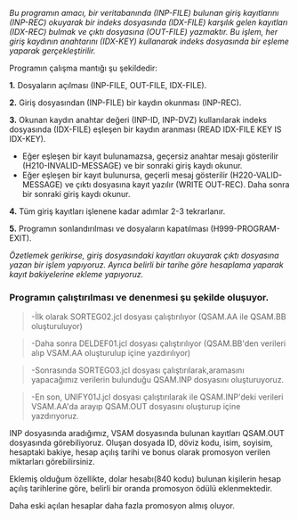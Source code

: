 _Bu programın amacı, bir veritabanında (INP-FILE) bulunan giriş kayıtlarını (INP-REC) okuyarak
bir indeks dosyasında (IDX-FILE) karşılık gelen kayıtları (IDX-REC) bulmak ve çıktı dosyasına (OUT-FILE) yazmaktır. 
Bu işlem, her giriş kaydının anahtarını (IDX-KEY) kullanarak indeks dosyasında bir eşleme yaparak gerçekleştirilir._

Programın çalışma mantığı şu şekildedir:

**1.** Dosyaların açılması (INP-FILE, OUT-FILE, IDX-FILE).

**2.** Giriş dosyasından (INP-FILE) bir kaydın okunması (INP-REC).

**3.** Okunan kaydın anahtar değeri (INP-ID, INP-DVZ) kullanılarak indeks dosyasında (IDX-FILE) eşleşen bir kaydın aranması (READ IDX-FILE KEY IS IDX-KEY).
   - Eğer eşleşen bir kayıt bulunamazsa, geçersiz anahtar mesajı gösterilir (H210-INVALID-MESSAGE) ve bir sonraki giriş kaydı okunur.
   - Eğer eşleşen bir kayıt bulunursa, geçerli mesaj gösterilir (H220-VALID-MESSAGE) ve çıktı dosyasına kayıt yazılır (WRITE OUT-REC).
     Daha sonra bir sonraki giriş kaydı okunur.
     
**4.** Tüm giriş kayıtları işlenene kadar adımlar 2-3 tekrarlanır.

**5.** Programın sonlandırılması ve dosyaların kapatılması (H999-PROGRAM-EXIT).

_Özetlemek gerikirse, giriş dosyasındaki kayıtları okuyarak çıktı dosyasına yazan bir işlem yapıyoruz. Ayrıca belirli bir tarihe göre hesaplama yaparak kayıt bakiyelerine ekleme yapıyoruz._

### Programın çalıştırılması ve denenmesi şu şekilde oluşuyor.

> -İlk olarak SORTEG02.jcl dosyası çalıştırılıyor (QSAM.AA ile QSAM.BB oluşturuluyor)

> -Daha sonra DELDEF01.jcl dosyası çalıştırılıyor (QSAM.BB'den verileri alıp VSAM.AA oluşturulup içine yazdırılıyor)

> -Sonrasında SORTEG03.jcl dosyası çalıştırılarak,aramasını yapacağımız verilerin bulunduğu QSAM.INP dosyasını oluşturuyoruz.

> -En son, UNIFY01J.jcl dosyası çalıştırılarak ile QSAM.INP'deki verileri VSAM.AA'da arayıp QSAM.OUT dosyasını oluşturup içine yazdırıyoruz.


INP dosyasında aradığımız, VSAM dosyasında bulunan kayıtları QSAM.OUT dosyasında görebiliyoruz.
Oluşan dosyada ID, döviz kodu, isim, soyisim, hesaptaki bakiye, hesap açılış tarihi ve bonus olarak promosyon verilen miktarları görebilirsiniz.

Eklemiş olduğum özellikte, dolar hesabı(840 kodu) bulunan kişilerin hesap açılış tarihlerine göre, belirli bir oranda promosyon ödülü eklenmektedir. 

Daha eski açılan hesaplar daha fazla promosyon almış oluyor.
